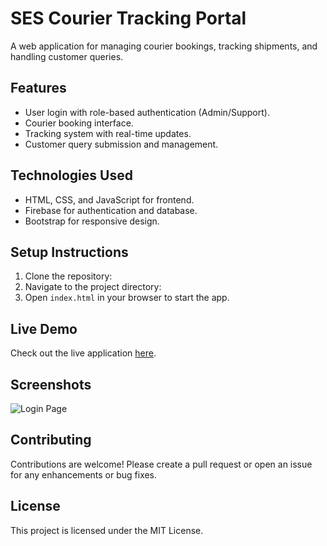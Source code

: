 # SES Courier Tracking Portal
A web application for managing courier bookings, tracking shipments, and handling customer queries.
## Features
- User login with role-based authentication (Admin/Support).
- Courier booking interface.
- Tracking system with real-time updates.
- Customer query submission and management.
## Technologies Used
- HTML, CSS, and JavaScript for frontend.
- Firebase for authentication and database.
- Bootstrap for responsive design.
## Setup Instructions
1. Clone the repository:
2. Navigate to the project directory:
3. Open `index.html` in your browser to start the app.
## Live Demo
Check out the live application [here](https://sudarshan-techs.github.io/sescouriers/).
## Screenshots
![Login Page](https://path/to/login-screenshot.png)
## Contributing
Contributions are welcome! Please create a pull request or open an issue for any enhancements or bug fixes.
## License
This project is licensed under the MIT License.
